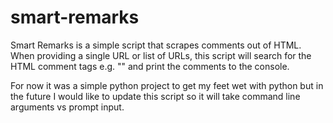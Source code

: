 # smart-remarks
Smart Remarks is a simple script that scrapes comments out of HTML.  When providing a single URL or list of URLs, this script will search for the HTML comment tags e.g. "<!-- Comment here -->" and print the comments to the console.

For now it was a simple python project to get my feet wet with python but in the future I would like to update this script so it will take command line arguments vs prompt input.
